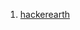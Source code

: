 1. <a href="https://www.hackerearth.com/practice/data-structures/advanced-data-structures/segment-trees/tutorial/">hackerearth</a>
